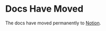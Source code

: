 # Docs Have Moved

The docs have moved permanently to [Notion](https://www.notion.so/gitpoap/FAQs-26b9e339a6f24825999a87b6cc05e5a5).
